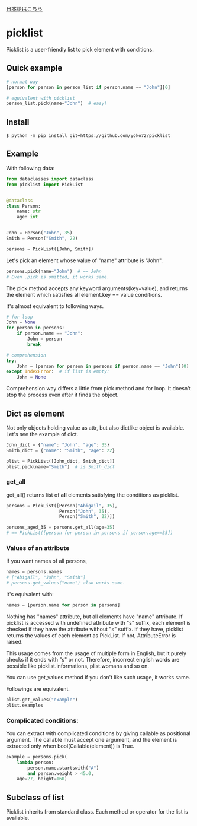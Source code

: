 [日本語はこちら](https://github.com/yoko72/picklist/README.ja.md)
# picklist

Picklist is a user-friendly list to pick element with conditions.

## Quick example
```python
# normal way
[person for person in person_list if person.name == "John"][0]

# equivalent with picklist
person_list.pick(name="John")  # easy!
```

## Install
```
$ python -m pip install git+https://github.com/yoko72/picklist
```

## Example

With following data:

```python
from dataclasses import dataclass
from picklist import PickList


@dataclass
class Person:
    name: str
    age: int


John = Person("John", 35)
Smith = Person("Smith", 22)

persons = PickList([John, Smith])
```

Let's pick an element whose value of "name" attribute is "John".

```python
persons.pick(name="John")  # == John
# Even .pick is omitted, it works same.
```
The pick method accepts any keyword arguments(key=value), and returns the element which satisfies all element.key == value conditions.

It's almost equivalent to following ways.

```python
# for loop
John = None
for person in persons:
    if person.name == "John":
        John = person
        break
```

```python
# comprehension
try:
    John = [person for person in persons if person.name == "John"][0]
except IndexError:  # if list is empty:
    John = None
```

Comprehension way differs a little from pick method and for loop. 
It doesn't stop the process even after it finds the object.

## Dict as element

Not only objects holding value as attr, but also dictlike object is available.
Let's see the example of dict.

```python
John_dict = {"name": "John", "age": 35}
Smith_dict = {"name": "Smith", "age": 22}

plist = PickList([John_dict, Smith_dict])
plist.pick(name="Smith")  # is Smith_dict
```



### get_all
get_all() returns list of **all** elements satisfying the conditions as picklist.

```python
persons = PickList([Person("Abigail", 35),
                    Person("John", 35),
                    Person("Smith", 22)])

persons_aged_35 = persons.get_all(age=35)  
# == PickList([person for person in persons if person.age==35])
```

### Values of an attribute
If you want names of all persons,
```python
names = persons.names
# ["Abigail", "John", "Smith"]
# persons.get_values("name") also works same.
```

It's equivalent with:
```python
names = [person.name for person in persons]
```

Nothing has "names" attribute, but all elements have "name" attribute.
If picklist is accessed with undefined attribute with "s" suffix, each element is checked if they have the attribute without "s" suffix.
If they have, picklist returns the values of each element as PickList.
If not, AttributeError is raised.

This usage comes from the usage of multiple form in English, but it purely checks if it ends with "s" or not.
Therefore, incorrect english words are possible like picklist.informations, plist.womans and so on.

You can use get_values method if you don't like such usage, it works same.

Followings are equivalent.
```python
plist.get_values("example")
plist.examples
```

### Complicated conditions:
You can extract with complicated conditions by giving callable as positional argument.
The callable must accept one argument, and the element is extracted only when bool(Callable(element)) is True.

```python
example = persons.pick(
    lambda person: 
        person.name.startswith("A")
        and person.weight > 45.0,
    age=27, height=160)
```

## Subclass of list
Picklist inherits from standard class. Each method or operator for the list is available.
